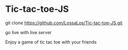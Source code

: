 # Tic-tac-toe-JS

git clone https://github.com/LossaLos/Tic-tac-toe-JS.git

go live with live server

Enjoy a game of tic tac toe with your friends
